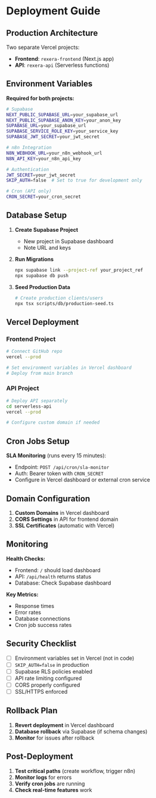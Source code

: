 # Deployment Guide

## Production Architecture

Two separate Vercel projects:
- **Frontend**: `rexera-frontend` (Next.js app)
- **API**: `rexera-api` (Serverless functions)

## Environment Variables

**Required for both projects:**
```bash
# Supabase
NEXT_PUBLIC_SUPABASE_URL=your_supabase_url
NEXT_PUBLIC_SUPABASE_ANON_KEY=your_anon_key
SUPABASE_URL=your_supabase_url  
SUPABASE_SERVICE_ROLE_KEY=your_service_key
SUPABASE_JWT_SECRET=your_jwt_secret

# n8n Integration
N8N_WEBHOOK_URL=your_n8n_webhook_url
N8N_API_KEY=your_n8n_api_key

# Authentication
JWT_SECRET=your_jwt_secret
SKIP_AUTH=false  # Set to true for development only

# Cron (API only)
CRON_SECRET=your_cron_secret
```

## Database Setup

1. **Create Supabase Project**
   - New project in Supabase dashboard
   - Note URL and keys

2. **Run Migrations**
   ```bash
   npx supabase link --project-ref your_project_ref
   npx supabase db push
   ```

3. **Seed Production Data**
   ```bash
   # Create production clients/users
   npx tsx scripts/db/production-seed.ts
   ```

## Vercel Deployment

### Frontend Project
```bash
# Connect GitHub repo
vercel --prod

# Set environment variables in Vercel dashboard
# Deploy from main branch
```

### API Project  
```bash
# Deploy API separately
cd serverless-api
vercel --prod

# Configure custom domain if needed
```

## Cron Jobs Setup

**SLA Monitoring** (runs every 15 minutes):
- Endpoint: `POST /api/cron/sla-monitor`
- Auth: Bearer token with `CRON_SECRET`
- Configure in Vercel dashboard or external cron service

## Domain Configuration

1. **Custom Domains** in Vercel dashboard
2. **CORS Settings** in API for frontend domain
3. **SSL Certificates** (automatic with Vercel)

## Monitoring

**Health Checks:**
- Frontend: `/` should load dashboard
- API: `/api/health` returns status
- Database: Check Supabase dashboard

**Key Metrics:**
- Response times
- Error rates  
- Database connections
- Cron job success rates

## Security Checklist

- [ ] Environment variables set in Vercel (not in code)
- [ ] `SKIP_AUTH=false` in production
- [ ] Supabase RLS policies enabled
- [ ] API rate limiting configured
- [ ] CORS properly configured
- [ ] SSL/HTTPS enforced

## Rollback Plan

1. **Revert deployment** in Vercel dashboard
2. **Database rollback** via Supabase (if schema changes)
3. **Monitor** for issues after rollback

## Post-Deployment

1. **Test critical paths** (create workflow, trigger n8n)
2. **Monitor logs** for errors
3. **Verify cron jobs** are running
4. **Check real-time features** work